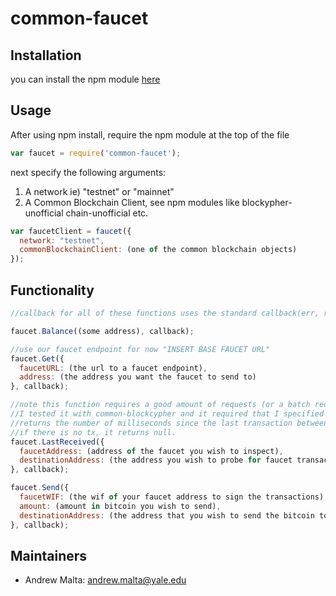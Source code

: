 # common-faucet

## Installation

you can install the npm module <a href="https://www.npmjs.com/package/common-faucet">here</a>

## Usage

After using npm install, require the npm module at the top of the file

```javascript
var faucet = require('common-faucet');
```
next specify the following arguments:
1. A network ie) "testnet" or "mainnet"
2. A Common Blockchain Client, see npm modules like blockypher-unofficial chain-unofficial etc.

```javascript
var faucetClient = faucet({
  network: "testnet",
  commonBlockchainClient: (one of the common blockchain objects)
});
```

## Functionality

```javascript
//callback for all of these functions uses the standard callback(err, resp)

faucet.Balance((some address), callback);

//use our faucet endpoint for now "INSERT BASE FAUCET URL"
faucet.Get({
  faucetURL: (the url to a faucet endpoint),
  address: (the address you want the faucet to send to)
}, callback);

//note this function requires a good amount of requests (or a batch request) to work.
//I tested it with common-blockcypher and it required that I specified an api key to common-blockcypher
//returns the number of milliseconds since the last transaction between the faucetAddress and destinationAddress
//if there is no tx, it returns null.
faucet.LastReceived({
  faucetAddress: (address of the faucet you wish to inspect),
  destinationAddress: (the address you wish to probe for faucet transactions)
}, callback);

faucet.Send({
  faucetWIF: (the wif of your faucet address to sign the transactions),
  amount: (amount in bitcoin you wish to send),
  destinationAddress: (the address that you wish to send the bitcoin to)
}, callback);
```





## Maintainers
* Andrew Malta: andrew.malta@yale.edu

